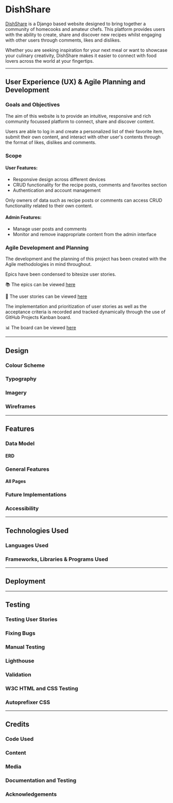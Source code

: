 # DishShare

[DishShare](https://dishshare-d8c892b46f87.herokuapp.com/) is a Django based website designed to bring together a community of homecooks and amateur chefs. This platform provides users with the ability to create, share and discover new recipes whilst engaging with other users through comments, likes and dislikes. 

Whether you are seeking inspiration for your next meal or want to showcase your culinary creativity, DishShare makes it easier to connect with food lovers across the world at your fingertips. 

<!-- Insert AmIResponsive image here -->

- - -

## User Experience (UX) & Agile Planning and Development

### Goals and Objectives 
The aim of this website is to provide an intuitive, responsive and rich community focussed platform to connect, share and discover content. 

Users are able to log in and create a personalized list of their favorite item, submit their own content, and interact with other user's contents through the format of likes, dislikes and comments.

### Scope 

#### User Features:
- Responsive design across different devices 
- CRUD functionality for the recipe posts, comments and favorites section
- Authentication and account management 

Only owners of data such as recipe posts or comments can access CRUD functionality related to their own content. 

#### Admin Features: 
- Manage user posts and comments
- Monitor and remove inappropriate content from the admin interface

### Agile Development and Planning
The development and the planning of this project has been created with the Agile methodologies in mind throughout. 

Epics have been condensed to bitesize user stories.

📚 The epics can be viewed [here](/epics.md)

📓 The user stories can be viewed [here](/user-stories.md)

 The implementation and prioritization of user stories as well as the acceptance criteria is recorded and tracked dynamically through the use of GitHub Projects Kanban board. 

📊 The board can be viewed [here](https://github.com/users/Chandni-L5/projects/11)

- - -

## Design

### Colour Scheme 
<!--  -->

### Typography 
<!--  -->

### Imagery
<!--  -->

### Wireframes
<!--  -->

- - - 

## Features

### Data Model
#### ERD

### General Features
#### All Pages
<!--  -->

### Future Implementations
<!--  -->

### Accessibility 
<!--  -->

- - - 

## Technologies Used

### Languages Used 
<!--  -->

### Frameworks, Libraries & Programs Used
<!--  -->

- - - 

## Deployment
<!--  -->

- - - 

## Testing

### Testing User Stories
<!--  -->

### Fixing Bugs
<!--  -->

### Manual Testing 
<!--  -->

### Lighthouse
<!--  -->

### Validation 
<!--  -->

### W3C HTML and CSS Testing 
<!--  -->

### Autoprefixer CSS 
<!--  -->

--- 

## Credits

### Code Used
<!--  -->

### Content
<!--  -->

### Media 
<!--  -->

### Documentation and Testing 
<!--  -->

### Acknowledgements
<!--  -->
